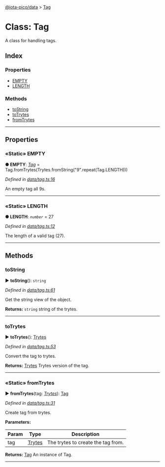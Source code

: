 [@iota-pico/data](../README.md) > [Tag](../classes/tag.md)



# Class: Tag


A class for handling tags.

## Index

### Properties

* [EMPTY](tag.md#empty)
* [LENGTH](tag.md#length)


### Methods

* [toString](tag.md#tostring)
* [toTrytes](tag.md#totrytes)
* [fromTrytes](tag.md#fromtrytes)



---
## Properties
<a id="empty"></a>

### «Static» EMPTY

**●  EMPTY**:  *[Tag](tag.md)*  =  Tag.fromTrytes(Trytes.fromString("9".repeat(Tag.LENGTH)))

*Defined in [data/tag.ts:16](https://github.com/iotaeco/iota-pico-data/blob/f0f6425/src/data/tag.ts#L16)*



An empty tag all 9s.




___

<a id="length"></a>

### «Static» LENGTH

**●  LENGTH**:  *`number`*  = 27

*Defined in [data/tag.ts:12](https://github.com/iotaeco/iota-pico-data/blob/f0f6425/src/data/tag.ts#L12)*



The length of a valid tag (27).




___


## Methods
<a id="tostring"></a>

###  toString

► **toString**(): `string`



*Defined in [data/tag.ts:61](https://github.com/iotaeco/iota-pico-data/blob/f0f6425/src/data/tag.ts#L61)*



Get the string view of the object.




**Returns:** `string`
string of the trytes.






___

<a id="totrytes"></a>

###  toTrytes

► **toTrytes**(): [Trytes](trytes.md)



*Defined in [data/tag.ts:53](https://github.com/iotaeco/iota-pico-data/blob/f0f6425/src/data/tag.ts#L53)*



Convert the tag to trytes.




**Returns:** [Trytes](trytes.md)
Trytes version of the tag.






___

<a id="fromtrytes"></a>

### «Static» fromTrytes

► **fromTrytes**(tag: *[Trytes](trytes.md)*): [Tag](tag.md)



*Defined in [data/tag.ts:31](https://github.com/iotaeco/iota-pico-data/blob/f0f6425/src/data/tag.ts#L31)*



Create tag from trytes.


**Parameters:**

| Param | Type | Description |
| ------ | ------ | ------ |
| tag | [Trytes](trytes.md)   |  The trytes to create the tag from. |





**Returns:** [Tag](tag.md)
An instance of Tag.






___


